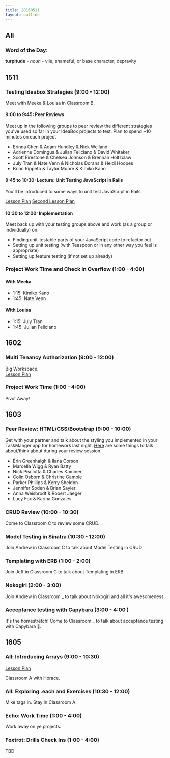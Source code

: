 ```yaml
---
title: 20160511
layout: outline
---
```

## All

### Word of the Day:

**turpitude** - _noun_ - vile, shameful, or base character; depravity

## 1511

### Testing Ideabox Strategies (9:00 - 12:00)

Meet with Meeka & Louisa in Classroom B.

#### 9:00 to 9:45: Peer Reviews

Meet up in the following groups to peer review the different strategies you've used so far in your IdeaBox projects to test. Plan to spend ~10 minutes on each project

* Erinna Chen & Adam Hundley & Nick Weiland
* Adrienne Domingus & Julian Feliciano & David Whitaker
* Scott Firestone & Chelsea Johnson & Brennan Holtzclaw
* July Tran & Nate Venn & Nicholas Dorans & Heidi Hoopes
* Brian Rippeto & Taylor Moore & Kimiko Kano

#### 9:45 to 10:30: Lecture: Unit Testing JavaScript in Rails

You'll be introduced to some ways to unit test JavaScript in Rails.

[Lesson Plan](https://github.com/turingschool/lesson_plans/blob/master/ruby_04-apis_and_scalability/testing_javascript_in_rails.markdown)
[Second Lesson Plan](https://github.com/turingschool/lesson_plans/blob/master/ruby_04-apis_and_scalability/full_stack_integration_testing_with_selenium.markdown)

#### 10:30 to 12:00: Implementation

Meet back up with your testing groups above and work (as a group or individually) on:
  - Finding unit-testable parts of your JavaScript code to refactor out
  - Setting up unit testing (with Teaspoon or in any other way you feel is appropriate)
  - Setting up feature testing (if not set up already)

### Project Work Time and Check In Overflow (1:00 - 4:00)

#### With Meeka

 * 1:15: Kimiko Kano
 * 1:45: Nate Venn

#### With Louisa

- 1:15: July Tran
- 1:45: Julian Feliciano

## 1602

### Multi Tenancy Authorization (9:00 - 12:00)

Big Workspace.  
[Lesson Plan](https://github.com/turingschool/lesson_plans/blob/master/ruby_03-professional_rails_applications/multitenancy_authorization.md)

### Project Work Time (1:00 - 4:00)

Pivot Away!


## 1603

### Peer Review: HTML/CSS/Bootstrap (9:00 - 10:00)

Get with your partner and talk about the styling you implemented in your TaskManger app for homework last night. [Here](https://gist.github.com/Carmer/52b20bbe29d89dfa3f00) are some things to talk about/think about during your review session.

* Erin Greenhalgh & Ilana Corson
* Marcella Wigg & Ryan Batty
* Nick Pisciotta & Charles Kaminer
* Colin Osborn & Christine Gamble
* Parker Phillips & Kerry Sheldon
* Jennifer Soden & Brian Sayler
* Anna Weisbrodt & Robert Jaeger
* Lucy Fox & Karina Gonzales

### CRUD Review (10:00 - 10:30)

Come to Classroom C to review some CRUD.

### Model Testing in Sinatra (10:30 - 12:00)

Join Andrew in Classroom C to talk about Model Testing in CRUD

### Templating with ERB (1:00 - 2:00)
Join Jeff in Classroom C to talk about Templating in ERB

### Nokogiri (2:00 - 3:00)

Join Andrew in Classroom _ to talk about Nokogiri and all it's awesomeness.

### Acceptance testing with Capybara (3:00 - 4:00 )

It's the homestretch! Come to Classroom _ to talk about acceptance testing with Capybara 🐻.


## 1605

### All: Introducing Arrays (9:00 - 10:30)

[Lesson Plan](https://github.com/turingschool/lesson_plans/blob/master/ruby_01-object_oriented_programming_with_ruby/arrays_and_hashes.markdown)

Classroom A with Horace.

### All: Exploring .each and Exercises (10:30 - 12:00)

Mike tags in.  Stay in Classroom A.

### Echo: Work Time (1:00 - 4:00)

Work away on ye projects.

### Foxtrot: Drills Check Ins (1:00 - 4:00)

TBD
